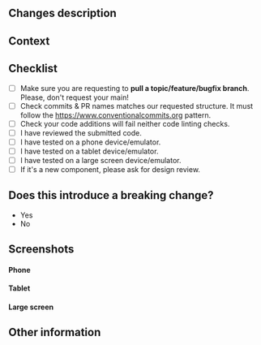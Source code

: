 ## Changes description
<!--- Describe your changes in details. -->

## Context
<!--- Why is this change required? What problem does it solve? -->
<!--- If it fixes an opened issue, please link to the issue here. -->

## Checklist
<!--- Feel free to add other steps if needed. -->

- [ ] Make sure you are requesting to **pull a topic/feature/bugfix branch**. Please, don't request your main!
- [ ] Check commits & PR names matches our requested structure. It must follow the https://www.conventionalcommits.org pattern.
- [ ] Check your code additions will fail neither code linting checks.
- [ ] I have reviewed the submitted code.
- [ ] I have tested on a phone device/emulator.
- [ ] I have tested on a tablet device/emulator.
- [ ] I have tested on a large screen device/emulator.
- [ ] If it's a new component, please ask for design review.

## Does this introduce a breaking change?
<!-- If this introduces a breaking change, please describe the impact and migration path for existing applications below. -->

- Yes
- No

## Screenshots

#### Phone
<!--- Put your phone screenshots here. -->

#### Tablet
<!--- Put your tablet screenshots here. -->

#### Large screen
<!--- Put your large screen screenshots here. -->

## Other information
<!-- Any other information that is important to this PR such as screenshots of how the component looks before and after the change. You can also remove this section. -->

